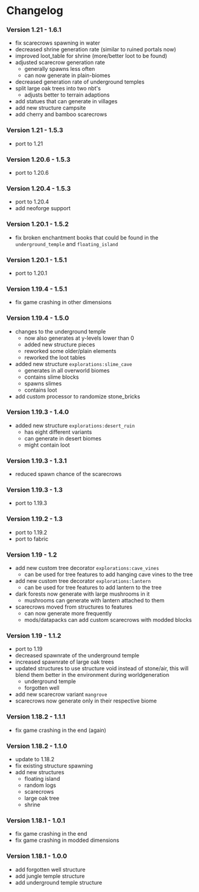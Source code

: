# Changelog

### Version 1.21 - 1.6.1

- fix scarecrows spawning in water
- decreased shrine generation rate (similar to ruined portals now)
- improved loot_table for shrine (more/better loot to be found)
- adjusted scarecrow generation rate
  - generally spawns less often
  - can now generate in plain-biomes
- decreased generation rate of underground temples
- split large oak trees into two nbt's
  - adjusts better to terrain adaptions
- add statues that can generate in villages
- add new structure campsite
- add cherry and bamboo scarecrows

### Version 1.21 - 1.5.3

- port to 1.21

### Version 1.20.6 - 1.5.3

- port to 1.20.6

### Version 1.20.4 - 1.5.3

- port to 1.20.4
- add neoforge support

### Version 1.20.1 - 1.5.2

- fix broken enchantment books that could be found in the `underground_temple` and `floating_island`

### Version 1.20.1 - 1.5.1

- port to 1.20.1

### Version 1.19.4 - 1.5.1

- fix game crashing in other dimensions

### Version 1.19.4 - 1.5.0

- changes to the underground temple
    - now also generates at y-levels lower than 0
    - added new structure pieces
    - reworked some older/plain elements
    - reworked the loot tables
- added new structure `explorations:slime_cave`
    - generates in all overworld biomes
    - contains slime blocks
    - spawns slimes
    - contains loot
- add custom processor to randomize stone_bricks

### Version 1.19.3 - 1.4.0

- added new structure `explorations:desert_ruin`
    - has eight different variants
    - can generate in desert biomes
    - might contain loot

### Version 1.19.3 - 1.3.1

- reduced spawn chance of the scarecrows

### Version 1.19.3 - 1.3

- port to 1.19.3

### Version 1.19.2 - 1.3

- port to 1.19.2
- port to fabric

### Version 1.19 - 1.2

- add new custom tree decorator `explorations:cave_vines`
    - can be used for tree features to add hanging cave vines to the tree
- add new custom tree decorator `explorations:lantern`
    - can be used for tree features to add lantern to the tree
- dark forests now generate with large mushrooms in it
    - mushrooms can generate with lantern attached to them
- scarecrows moved from structures to features
    - can now generate more frequently
    - mods/datapacks can add custom scarecrows with modded blocks

### Version 1.19 - 1.1.2

- port to 1.19
- decreased spawnrate of the underground temple
- increased spawnrate of large oak trees
- updated structures to use structure void instead of stone/air, this will blend them better in the environment during
  worldgeneration
    - underground temple
    - forgotten well
- add new scarecrow variant `mangrove`
- scarecrows now generate only in their respective biome

### Version 1.18.2 - 1.1.1

- fix game crashing in the end (again)

### Version 1.18.2 - 1.1.0

- update to 1.18.2
- fix existing structure spawning
- add new structures
    - floating island
    - random logs
    - scarecrows
    - large oak tree
    - shrine

### Version 1.18.1 - 1.0.1

- fix game crashing in the end
- fix game crashing in modded dimensions

### Version 1.18.1 - 1.0.0

- add forgotten well structure
- add jungle temple structure
- add underground temple structure

